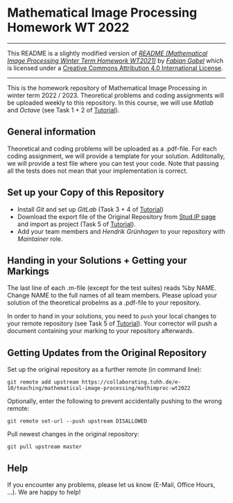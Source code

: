 # Mathematical Image Processing Homework WT 2022

---

This README is a slightly modified version of [*README (Mathematical Image Processing Winter Term Homework WT2021)*](https://collaborating.tuhh.de/e-10/teaching/mathematical-image-processing/mathimproc-wt2021/-/blob/master/README.md) by [*Fabian Gabel*](https://math.fabian-gabel.de) which is licensed under a [Creative Commons Attribution 4.0 International License](http://creativecommons.org/licenses/by/4.0/).

---


This is the homework repository of Mathematical Image Processing in winter term 2022 / 2023. Theoretical problems and coding assignments will be uploaded weekly to this repository. In this course, we will use *Matlab* and *Octave* (see Task 1 + 2 of [Tutorial](https://writemd.rz.tuhh.de/ohfOWSleRbmCFNfWs0QHLw)).

## General information

Theoretical and coding problems will be uploaded as a .pdf-file. For each coding assignment, we will provide a template for your solution. Additonally, we will provide a test file where you can test your code. Note that passing all the tests does not mean that your implementation is correct.

## Set up your Copy of this Repository

- Install *Git* and set up *GitLab* (Task 3 + 4 of [Tutorial](https://writemd.rz.tuhh.de/ohfOWSleRbmCFNfWs0QHLw))
- Download the export file of the Original Repository from [Stud.IP page](https://e-learning.tuhh.de/studip/dispatch.php/course/files?cid=213e1d92365da84887f76fde812cc593) and import as project (Task 5 of [Tutorial](https://writemd.rz.tuhh.de/ohfOWSleRbmCFNfWs0QHLw)).
- Add your team members and *Hendrik Grünhagen* to your repository with *Maintainer* role.

## Handing in your Solutions + Getting your Markings

The last line of each .m-file (except for the test suites) reads %by NAME. Change NAME to the full names of all team members. Please upload your solution of the theoretical probelms as a .pdf-file to your repository. 

In order to hand in your solutions, you need to `push` your local changes to your remote repository (see Task 5 of [Tutorial](https://writemd.rz.tuhh.de/ohfOWSleRbmCFNfWs0QHLw)). Your corrector will push a document containing your marking to your repository afterwards. 

## Getting Updates from the Original Repository

Set up the original repository as a further remote (in command line):

`git remote add upstream https://collaborating.tuhh.de/e-10/teaching/mathematical-image-processing/mathimproc-wt2022`

Optionally, enter the following to prevent accidentally pushing to the wrong remote:

`git remote set-url --push upstream DISALLOWED`

Pull newest changes in the original repository:

`git pull upstream master`

## Help

If you encounter any problems, please let us know (E-Mail, Office Hours, ...). We are happy to help!
